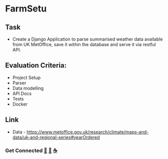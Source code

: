 # FarmSetu

## Task 
- Create a Django Application to parse summarised weather data available from UK MetOffice, save it within the database and serve it via restful API.

## Evaluation Criteria:
- Project Setup
- Parser 
- Data modelling 
- API Docs 
- Tests 
- Docker

## Link 
- Data - https://www.metoffice.gov.uk/research/climate/maps-and-data/uk-and-regional-series#yearOrdered

### Get Connected [📱](tel:9112942949) [📧](mailto:rugvedbodke@yahoo.com) [☕️](https://bold.pro/my/rugved-bodke)

